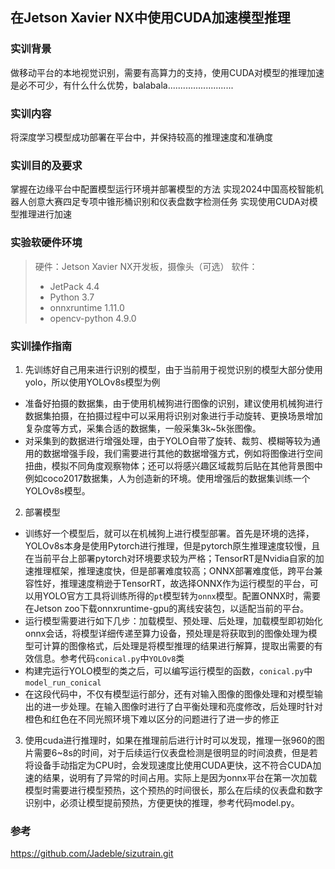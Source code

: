 ## 在Jetson Xavier NX中使用CUDA加速模型推理
### 实训背景
做移动平台的本地视觉识别，需要有高算力的支持，使用CUDA对模型的推理加速是必不可少，有什么什么优势，balabala..........................
### 实训内容
将深度学习模型成功部署在平台中，并保持较高的推理速度和准确度
### 实训目的及要求
掌握在边缘平台中配置模型运行环境并部署模型的方法
实现2024中国高校智能机器人创意大赛四足专项中锥形桶识别和仪表盘数字检测任务
实现使用CUDA对模型推理进行加速
### 实验软硬件环境
>硬件：Jetson Xavier NX开发板，摄像头（可选）
>软件：
>-  JetPack 4.4
>- Python 3.7
>- onnxruntime 1.11.0
>- opencv-python 4.9.0
>

### 实训操作指南
1. 先训练好自己用来进行识别的模型，由于当前用于视觉识别的模型大部分使用yolo，所以使用YOLOv8s模型为例
- 准备好拍摄的数据集，由于使用机械狗进行图像的识别，建议使用机械狗进行数据集拍摄，在拍摄过程中可以采用将识别对象进行手动旋转、更换场景增加复杂度等方式，采集合适的数据集，一般采集3k~5k张图像。
- 对采集到的数据进行增强处理，由于YOLO自带了旋转、裁剪、模糊等较为通用的数据增强手段，我们需要进行其他的数据增强方式，例如将图像进行空间扭曲，模拟不同角度观察物体；还可以将感兴趣区域裁剪后贴在其他背景图中例如coco2017数据集，人为创造新的环境。使用增强后的数据集训练一个YOLOv8s模型。

2. 部署模型
- 训练好一个模型后，就可以在机械狗上进行模型部署。首先是环境的选择，YOLOv8s本身是使用Pytorch进行推理，但是pytorch原生推理速度较慢，且在当前平台上部署pytorch对环境要求较为严格；TensorRT是Nvidia自家的加速推理框架，推理速度快，但是部署难度较高；ONNX部署难度低，跨平台兼容性好，推理速度稍逊于TensorRT，故选择ONNX作为运行模型的平台，可以用YOLO官方工具将训练所得的`pt`模型转为`onnx`模型。配置ONNX时，需要在Jetson zoo下载onnxruntime-gpu的离线安装包，以适配当前的平台。
- 运行模型需要进行如下几步：加载模型、预处理、后处理，加载模型即初始化onnx会话，将模型详细传递至算力设备，预处理是将获取到的图像处理为模型可计算的图像格式，后处理是将模型推理的结果进行解算，提取出需要的有效信息。参考代码`conical.py`中`YOLOv8`类
- 构建完运行YOLO模型的类之后，可以编写运行模型的函数，`conical.py`中`model_run_conical`
- 在这段代码中，不仅有模型运行部分，还有对输入图像的图像处理和对模型输出的进一步处理。在输入图像时进行了白平衡处理和亮度修改，后处理时针对橙色和红色在不同光照环境下难以区分的问题进行了进一步的修正

3. 使用cuda进行推理时，如果在推理前后进行计时可以发现，推理一张960的图片需要6~8s的时间，对于后续运行仪表盘检测是很明显的时间浪费，但是若将设备手动指定为CPU时，会发现速度比使用CUDA更快，这不符合CUDA加速的结果，说明有了异常的时间占用。实际上是因为onnx平台在第一次加载模型时需要进行模型预热，这个预热的时间很长，那么在后续的仪表盘和数字识别中，必须让模型提前预热，方便更快的推理，参考代码model.py。

### 参考
https://github.com/Jadeble/sizutrain.git